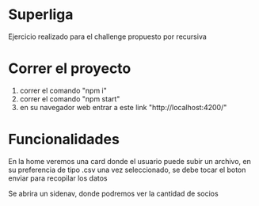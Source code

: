 # Superliga
 
 Ejercicio realizado para el challenge propuesto por recursiva

 # Correr el proyecto

 1. correr el comando "npm i"
 2. correr el comando "npm start"
 3. en su navegador web entrar a este link "http://localhost:4200/"
 
 # Funcionalidades

 En la home veremos una card donde el usuario puede subir un archivo, en su preferencia de tipo .csv
 una vez seleccionado, se debe tocar el boton enviar para recopilar los datos
 
 Se abrira un sidenav, donde podremos ver la cantidad de socios